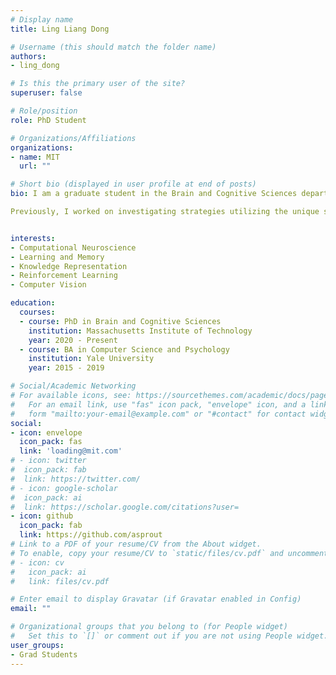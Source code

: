 ```yaml
---
# Display name
title: Ling Liang Dong

# Username (this should match the folder name)
authors:
- ling_dong

# Is this the primary user of the site?
superuser: false

# Role/position
role: PhD Student

# Organizations/Affiliations
organizations:
- name: MIT
  url: ""

# Short bio (displayed in user profile at end of posts)
bio: I am a graduate student in the Brain and Cognitive Sciences department at MIT. I am broadly interested in the intersection between the computational and neurosciences, that is: how can mathematical and computational methods be used to better understand the mind, and how can insights about the mind in turn be used to inform algorithmic and architectural solutions to modern computational challenges? My current focus lies on the cognitive map and how the brain performs abstraction for efficient knowledge representation and flexible inferences.

Previously, I worked on investigating strategies utilizing the unique social roles occupied by robots to elicit social facilitation and improve team dynamics in human-robot teams at the Yale Social Robotics Lab, as well as on public opinion forecasting and analyzing patterns of production and consumption in online news at Microsoft Research New York. More generally, I am interested in the applications of data science for social good, particularly in the fields of education and healthcare.![image](https://user-images.githubusercontent.com/5421926/131569738-031ce69a-3921-4578-828b-c504f2a7f553.png)


interests:
- Computational Neuroscience
- Learning and Memory
- Knowledge Representation
- Reinforcement Learning
- Computer Vision

education:
  courses:
  - course: PhD in Brain and Cognitive Sciences
    institution: Massachusetts Institute of Technology
    year: 2020 - Present
  - course: BA in Computer Science and Psychology
    institution: Yale University 
    year: 2015 - 2019

# Social/Academic Networking
# For available icons, see: https://sourcethemes.com/academic/docs/page-builder/#icons
#   For an email link, use "fas" icon pack, "envelope" icon, and a link in the
#   form "mailto:your-email@example.com" or "#contact" for contact widget.
social:
- icon: envelope
  icon_pack: fas
  link: 'loading@mit.com'
# - icon: twitter
#  icon_pack: fab
#  link: https://twitter.com/
# - icon: google-scholar
#  icon_pack: ai
#  link: https://scholar.google.com/citations?user=
- icon: github
  icon_pack: fab
  link: https://github.com/asprout
# Link to a PDF of your resume/CV from the About widget.
# To enable, copy your resume/CV to `static/files/cv.pdf` and uncomment the lines below.
# - icon: cv
#   icon_pack: ai
#   link: files/cv.pdf

# Enter email to display Gravatar (if Gravatar enabled in Config)
email: ""

# Organizational groups that you belong to (for People widget)
#   Set this to `[]` or comment out if you are not using People widget.
user_groups:
- Grad Students
---
```


